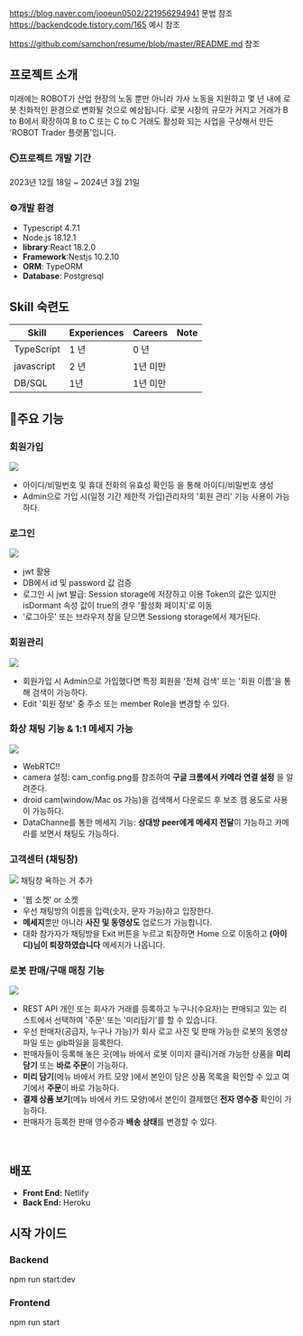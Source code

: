 
https://blog.naver.com/jooeun0502/221956294941 문법 참조
https://backendcode.tistory.com/165 예시 참조 

https://github.com/samchon/resume/blob/master/README.md 참조



## 프로젝트 소개 
 미래에는 ROBOT가 산업 현장의 노동 뿐만 아니라 가사 노동을 지원하고 몇 년 내에 로봇 친화적인 환경으로 변화될 것으로 예상됩니다. 로봇 시장의 규모가 커지고 거래가 B to B에서 확장하여 B to C 또는 C to C 거래도 활성화 되는 사업을 구상해서 만든 'ROBOT Trader 플랫폼'입니다.
 
 

### ⏲️프로젝트 개발 기간
 2023년 12월 18일 ~ 2024년 3월 21일

### ⚙️개발 환경
 + Typescript 4.7.1
 + Node.js 18.12.1
 + **library**:React 18.2.0
 + **Framework**:Nestjs 10.2.10
 + **ORM**: TypeORM 
 + **Database**: Postgresql

## Skill 숙련도 
Skill        | Experiences | Careers  | Note
-------------|-------------|--------- |-------
TypeScript   | 1 년        | 0 년      | 
javascript   | 2 년        | 1년 미만  | 
DB/SQL       | 1년         | 1년 미만  | 

## 📌주요 기능 

### 회원가입
  <img src=" 회원가입 URL ">

 - 아이디/비밀번호 및 휴대 전화의 유효성 확인등 을 통해 아이디/비밀번호 생성  
 - Admin으로 가입 시(일정 기간 제한적 가입)관리자의 '회원 관리' 기능 사용이 가능하다.   
### 로그인 
 <img src=" 로그인 설명 URL ">

 - jwt 활용 
 - DB에서 id 및 password 값 검증
 - 로그인 시 jwt 발급: Session storage에 저장하고 이용
   Token의 값은 있지만 isDormant 속성 값이 true의 경우 '활성화 페이지'로 이동 
 - '로그아웃' 또는 브라우저 창을 닫으면 Sessiong storage에서 제거된다. 

### 회원관리
  <img src=" 회원관리 URL ">

 - 회원가입 시 Admin으로 가입했다면 특정 회원을 '전체 검색' 또는 '회원 이름'을 통해 검색이 가능하다. 
 - Edit '회원 정보' 중 주소 또는 member Role을 변경할 수 있다.   

### 화상 채팅 기능 & 1:1 메세지 가능 
  <img src=" 화상 채팅 설명 URL ">
 
 - WebRTC!!
 - camera 설정: cam_config.png를 참조하여 **구글 크롬에서 카메라 연결 설정** 을 알려준다. 
 - droid cam(window/Mac os 가능)을 검색해서 다운로드 후 보조 캠 용도로 사용이 가능하다.   
 - DataChanne를 통한 메세지 기능: **상대방 peer에게 메세지 전달**이 가능하고 카메라를 보면서 채팅도 가능하다.   

### 고객센터 (채팅창) 
   <img src=" 채팅 설명 URL "> 채팅창 욕하는 거 추가 
 
 - '웹 소켓' or 소켓 
 - 우선 채팅방의 이름을 입력(숫자, 문자 가능)하고 입장한다. 
 - **메세지**뿐만 아니라 **사진 및 동영상도** 업로드가 가능합니다.
 - 대화 참가자가 채팅방을 Exit 버튼을 누르고 퇴장하면 Home 으로 이동하고 **(아이디)님이 퇴장하였습니다** 메세지가 나옵니다.
 

### 로봇 판매/구매 매칭 기능 
  <img src=" 등록/구매/판매/배송 설명 URL ">
 
 - REST API 개인 또는 회사가 거래를 등록하고 누구나(수요자)는 판매되고 있는 리스트에서 선택하여 '주문' 또는 '미리담기'를 할 수 있습니다.  
 - 우선 판매자(공급자, 누구나 가능)가 회사 로고 사진 및 판매 가능한 로봇의 동영상 파일 또는 glb파일을 등록한다. 
 - 판매자들이 등록해 놓은 곳(메뉴 바에서 로봇 이미지 클릭)거래 가능한 상품을 **미리 담기** 또는 **바로 주문**이 가능하다.
 - **미리 담기**(메뉴 바에서 카트 모양 )에서 본인이 담은 상품 목록을 확인할 수 있고 여기에서 **주문**이 바로 가능하다.
 - **결제 상품 보기**(메뉴 바에서 카드 모양)에서 본인이 결제했던 **전자 영수증** 확인이 가능하다.  
 - 판매자가 등록한 판매 영수증과 **배송 상태**를 변경할 수 있다. 

  <br/>

## 배포
 - **Front End:** Netlify 
 - **Back End:** Heroku 

## 시작 가이드
### Backend 
npm run start:dev 
### Frontend
npm run start